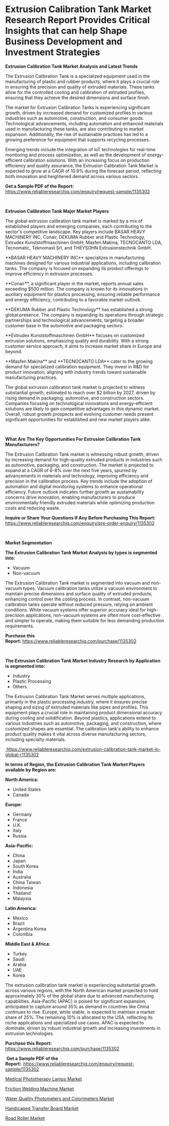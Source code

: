 <p><h1>Extrusion Calibration Tank Market Research Report Provides Critical Insights that can help Shape Business Development and Investment Strategies</h1></p><p><strong>Extrusion Calibration Tank Market Analysis and Latest Trends</strong></p>
<p><p>The Extrusion Calibration Tank is a specialized equipment used in the manufacturing of plastic and rubber products, where it plays a crucial role in ensuring the precision and quality of extruded materials. These tanks allow for the controlled cooling and calibration of extruded profiles, ensuring that they achieve the desired dimensions and surface finish. </p><p>The market for Extrusion Calibration Tanks is experiencing significant growth, driven by increased demand for customized profiles in various industries such as automotive, construction, and consumer goods. Technological advancements, including automation and enhanced materials used in manufacturing these tanks, are also contributing to market expansion. Additionally, the rise of sustainable practices has led to a growing preference for equipment that supports recycling processes.</p><p>Emerging trends include the integration of IoT technologies for real-time monitoring and process optimization, as well as the development of energy-efficient calibration solutions. With an increasing focus on production efficiency and quality assurance, the Extrusion Calibration Tank Market is expected to grow at a CAGR of 10.9% during the forecast period, reflecting both innovation and heightened demand across various sectors.</p></p>
<p><strong>Get a Sample PDF of the Report:&nbsp;</strong> <a href="https://www.reliableresearchiq.com/enquiry/request-sample/1135302?utm_campaign=1141&utm_medium=2&utm_source=Github&utm_content=ia&utm_term=13102024&utm_id=extrusion-calibration-tank">https://www.reliableresearchiq.com/enquiry/request-sample/1135302</a></p>
<p>&nbsp;</p>
<p><strong>Extrusion Calibration Tank Major Market Players</strong></p>
<p><p>The global extrusion calibration tank market is marked by a mix of established players and emerging companies, each contributing to the sector's competitive landscape. Key players include BASAR HEAVY MACHINERY INC, Conair, DEKUMA Rubber and Plastic Technology, Extrudex Kunststoffmaschinen GmbH, Masfen Makina, TECNOCANTO LDA, Tecnomatic, Teknomast Srl, and THEYSOHN Extrusionstechnik GmbH.</p><p>**BASAR HEAVY MACHINERY INC** specializes in manufacturing machines designed for various industrial applications, including calibration tanks. The company is focused on expanding its product offerings to improve efficiency in extrusion processes. </p><p>**Conair**, a significant player in the market, reports annual sales exceeding $500 million. The company is known for its innovations in auxiliary equipment for plastics processing, ensuring reliable performance and energy efficiency, contributing to a favorable market outlook.</p><p>**DEKUMA Rubber and Plastic Technology** has established a strong global presence. The company is expanding its operations through strategic partnerships and technological advancements, targeting a broader customer base in the automotive and packaging sectors. </p><p>**Extrudex Kunststoffmaschinen GmbH** focuses on customized extrusion solutions, emphasizing quality and durability. With a strong customer service approach, it aims to increase market share in Europe and beyond.</p><p>**Masfen Makina** and **TECNOCANTO LDA** cater to the growing demand for specialized calibration equipment. They invest in R&D for product innovation, aligning with industry trends toward sustainable manufacturing practices.</p><p>The global extrusion calibration tank market is projected to witness substantial growth, estimated to reach over $2 billion by 2027, driven by rising demand in packaging, automotive, and construction sectors. Companies focusing on technological innovations and energy-efficient solutions are likely to gain competitive advantages in this dynamic market. Overall, robust growth prospects and evolving customer needs present significant opportunities for established and new market players alike.</p></p>
<p>&nbsp;</p>
<p><strong>What Are The Key Opportunities For Extrusion Calibration Tank Manufacturers?</strong></p>
<p><p>The Extrusion Calibration Tank market is witnessing robust growth, driven by increasing demand for high-quality extruded products in industries such as automotive, packaging, and construction. The market is projected to expand at a CAGR of 6-8% over the next five years, spurred by advancements in materials and technology, improving efficiency and precision in the calibration process. Key trends include the adoption of automation and digital monitoring systems to enhance operational efficiency. Future outlook indicates further growth as sustainability concerns drive innovation, enabling manufacturers to produce environmentally friendly extruded materials while optimizing production costs and reducing waste.</p></p>
<p><strong>Inquire or Share Your Questions If Any Before Purchasing This Report:</strong> <a href="https://www.reliableresearchiq.com/enquiry/pre-order-enquiry/1135302?utm_campaign=1141&utm_medium=2&utm_source=Github&utm_content=ia&utm_term=13102024&utm_id=extrusion-calibration-tank">https://www.reliableresearchiq.com/enquiry/pre-order-enquiry/1135302</a></p>
<p>&nbsp;</p>
<p><strong>Market Segmentation</strong></p>
<p><strong>The Extrusion Calibration Tank Market Analysis by types is segmented into:</strong></p>
<p><ul><li>Vacuum</li><li>Non-vacuum</li></ul></p>
<p><p>The Extrusion Calibration Tank market is segmented into vacuum and non-vacuum types. Vacuum calibration tanks utilize a vacuum environment to maintain precise dimensions and surface quality of extruded products, enhancing control over the cooling process. In contrast, non-vacuum calibration tanks operate without reduced pressure, relying on ambient conditions. While vacuum systems offer superior accuracy ideal for high-precision applications, non-vacuum systems are often more cost-effective and simpler to operate, making them suitable for less demanding production requirements.</p></p>
<p><strong>Purchase this Report:&nbsp;</strong><a href="https://www.reliableresearchiq.com/purchase/1135302?utm_campaign=1141&utm_medium=2&utm_source=Github&utm_content=ia&utm_term=13102024&utm_id=extrusion-calibration-tank">https://www.reliableresearchiq.com/purchase/1135302</a></p>
<p>&nbsp;</p>
<p><strong>The Extrusion Calibration Tank Market Industry Research by Application is segmented into:</strong></p>
<p><ul><li>Industry</li><li>Plastic Processing</li><li>Others</li></ul></p>
<p><p>The Extrusion Calibration Tank Market serves multiple applications, primarily in the plastic processing industry, where it ensures precise shaping and sizing of extruded materials like pipes and profiles. This equipment plays a crucial role in maintaining product dimensional accuracy during cooling and solidification. Beyond plastics, applications extend to various industries such as automotive, packaging, and construction, where customized shapes are essential. The calibration tank's ability to enhance product quality makes it vital across diverse manufacturing sectors, including specialty materials.</p></p>
<p><a href="https://www.reliableresearchiq.com/extrusion-calibration-tank-market-in-global-r1135302?utm_campaign=1141&utm_medium=2&utm_source=Github&utm_content=ia&utm_term=13102024&utm_id=extrusion-calibration-tank">&nbsp;https://www.reliableresearchiq.com/extrusion-calibration-tank-market-in-global-r1135302</a></p>
<p><strong>In terms of Region, the Extrusion Calibration Tank Market Players available by Region are:</strong></p>
<p>
    <p> <strong> North America: </strong>
        <ul>
            <li>United States</li>
            <li>Canada</li>
        </ul>
        </p> 
    <p> <strong> Europe: </strong>
        <ul>
            <li>Germany</li>
            <li>France</li>
            <li>U.K.</li>
            <li>Italy</li>
            <li>Russia</li>
        </ul>
        </p> 
    <p> <strong> Asia-Pacific: </strong>
        <ul>
            <li>China</li>
            <li>Japan</li>
            <li>South Korea</li>
            <li>India</li>
            <li>Australia</li>
            <li>China Taiwan</li>
            <li>Indonesia</li>
            <li>Thailand</li>
            <li>Malaysia</li>
        </ul>
        </p> 
    <p> <strong> Latin America: </strong>
        <ul>
            <li>Mexico</li>
            <li>Brazil</li>
            <li>Argentina Korea</li>
            <li>Colombia</li>
        </ul>
        </p> 
    <p> <strong> Middle East & Africa: </strong>
        <ul>
            <li>Turkey</li>
            <li>Saudi</li>
            <li>Arabia</li>
            <li>UAE</li>
            <li>Korea</li>
        </ul>
    </p>
    </p>
<p><p>The extrusion calibration tank market is experiencing substantial growth across various regions, with the North American market projected to hold approximately 30% of the global share due to advanced manufacturing capabilities. Asia-Pacific (APAC) is poised for significant expansion, anticipated to capture around 35% as demand in countries like China continues to rise. Europe, while stable, is expected to maintain a market share of 25%. The remaining 10% is allocated to the USA, reflecting its niche applications and specialized use cases. APAC is expected to dominate, driven by robust industrial growth and increasing investments in extrusion technologies.</p></p>
<p><strong>Purchase this Report: </strong><a href="https://www.reliableresearchiq.com/purchase/1135302?utm_campaign=1141&utm_medium=2&utm_source=Github&utm_content=ia&utm_term=13102024&utm_id=extrusion-calibration-tank">https://www.reliableresearchiq.com/purchase/1135302</a></p>
<p>&nbsp;<strong>Get a Sample PDF of the Report:&nbsp;&nbsp;</strong><a href="https://www.reliableresearchiq.com/enquiry/request-sample/1135302?utm_campaign=1141&utm_medium=2&utm_source=Github&utm_content=ia&utm_term=13102024&utm_id=extrusion-calibration-tank">https://www.reliableresearchiq.com/enquiry/request-sample/1135302</a></p>
<p><strong></strong></p>
<p><p><a href="https://www.linkedin.com/pulse/global-perspectives-medical-phototherapy-lamps-market-trends-forecast-ed1qc?utm_campaign=1141&utm_medium=2&utm_source=Github&utm_content=ia&utm_term=13102024&utm_id=extrusion-calibration-tank">Medical Phototherapy Lamps Market</a></p><p><a href="https://issuu.com/reportprime-2/docs/friction-welding-machine-market-siz_aec815bb7e813c?utm_campaign=1141&utm_medium=2&utm_source=Github&utm_content=ia&utm_term=13102024&utm_id=extrusion-calibration-tank">Friction Welding Machine Market</a></p><p><a href="https://github.com/pespeyervi/Market-Research-Report-List-1/blob/main/water-quality-photometers-and-colorimeters-market.md?utm_campaign=1141&utm_medium=2&utm_source=Github&utm_content=ia&utm_term=13102024&utm_id=extrusion-calibration-tank">Water Quality Photometers and Colorimeters Market</a></p><p><a href="https://github.com/erskinemm93/Market-Research-Report-List-1/blob/main/handicaped-transfer-board-market.md?utm_campaign=1141&utm_medium=2&utm_source=Github&utm_content=ia&utm_term=13102024&utm_id=extrusion-calibration-tank">Handicaped Transfer Board Market</a></p><p><a href="https://issuu.com/reportprime-2/docs/road-roller-market-size-2030.pptx_66d926a03bad37?utm_campaign=1141&utm_medium=2&utm_source=Github&utm_content=ia&utm_term=13102024&utm_id=extrusion-calibration-tank">Road Roller Market</a></p></p>